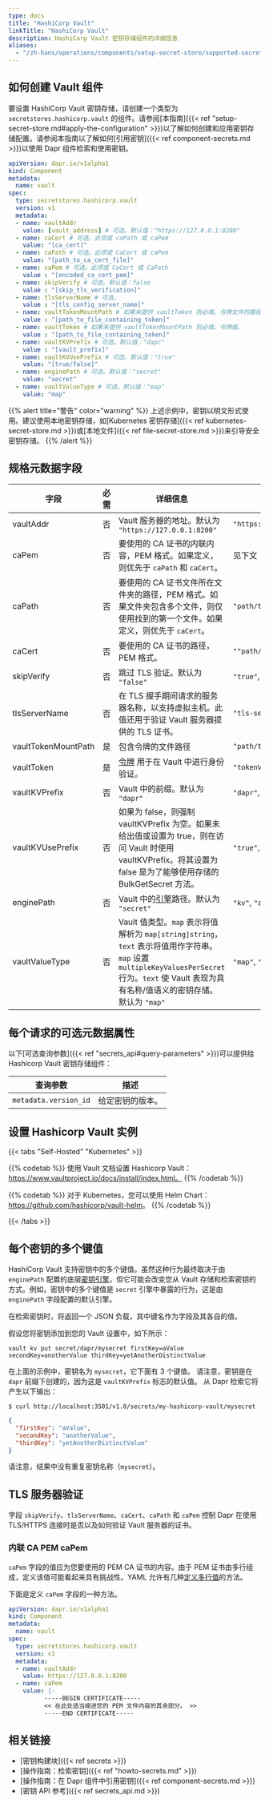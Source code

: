 ```yaml
---
type: docs
title: "HashiCorp Vault"
linkTitle: "HashiCorp Vault"
description: HashiCorp Vault 密钥存储组件的详细信息
aliases:
  - "/zh-hans/operations/components/setup-secret-store/supported-secret-stores/hashicorp-vault/"
---
```


## 如何创建 Vault 组件

要设置 HashiCorp Vault 密钥存储，请创建一个类型为 `secretstores.hashicorp.vault` 的组件。请参阅[本指南]({{< ref "setup-secret-store.md#apply-the-configuration" >}})以了解如何创建和应用密钥存储配置。请参阅本指南以了解如何[引用密钥]({{< ref component-secrets.md >}})以使用 Dapr 组件检索和使用密钥。

```yaml
apiVersion: dapr.io/v1alpha1
kind: Component
metadata:
  name: vault
spec:
  type: secretstores.hashicorp.vault
  version: v1
  metadata:
  - name: vaultAddr
    value: [vault_address] # 可选。默认值："https://127.0.0.1:8200"
  - name: caCert # 可选。此项或 caPath 或 caPem
    value: "[ca_cert]"
  - name: caPath # 可选。此项或 CaCert 或 caPem
    value: "[path_to_ca_cert_file]"
  - name: caPem # 可选。此项或 CaCert 或 CaPath
    value : "[encoded_ca_cert_pem]"
  - name: skipVerify # 可选。默认值：false
    value : "[skip_tls_verification]"
  - name: tlsServerName # 可选。
    value : "[tls_config_server_name]"
  - name: vaultTokenMountPath # 如果未提供 vaultToken 则必填。令牌文件的路径。
    value : "[path_to_file_containing_token]"
  - name: vaultToken # 如果未提供 vaultTokenMountPath 则必填。令牌值。
    value : "[path_to_file_containing_token]"
  - name: vaultKVPrefix # 可选。默认值："dapr"
    value : "[vault_prefix]"
  - name: vaultKVUsePrefix # 可选。默认值："true"
    value: "[true/false]"
  - name: enginePath # 可选。默认值："secret"
    value: "secret"
  - name: vaultValueType # 可选。默认值："map"
    value: "map"
```
{{% alert title="警告" color="warning" %}}
上述示例中，密钥以明文形式使用。建议使用本地密钥存储，如[Kubernetes 密钥存储]({{< ref kubernetes-secret-store.md >}})或[本地文件]({{< ref file-secret-store.md >}})来引导安全密钥存储。
{{% /alert %}}

## 规格元数据字段

| 字段              | 必需 | 详细信息                        | 示例             |
|--------------------|:--------:|--------------------------------|---------------------|
| vaultAddr      | 否 | Vault 服务器的地址。默认为 `"https://127.0.0.1:8200"` | `"https://127.0.0.1:8200"` |
| caPem | 否 | 要使用的 CA 证书的内联内容，PEM 格式。如果定义，则优先于 `caPath` 和 `caCert`。  | 见下文 |
| caPath | 否 | 要使用的 CA 证书文件所在文件夹的路径，PEM 格式。如果文件夹包含多个文件，则仅使用找到的第一个文件。如果定义，则优先于 `caCert`。  |  `"path/to/cacert/holding/folder"` |
| caCert | 否 | 要使用的 CA 证书的路径，PEM 格式。 | `""path/to/cacert.pem"` |
| skipVerify | 否 | 跳过 TLS 验证。默认为 `"false"` | `"true"`, `"false"` |
| tlsServerName | 否 | 在 TLS 握手期间请求的服务器名称，以支持虚拟主机。此值还用于验证 Vault 服务器提供的 TLS 证书。 | `"tls-server"` |
| vaultTokenMountPath | 是 | 包含令牌的文件路径 | `"path/to/file"` |
| vaultToken | 是 | [令牌](https://learn.hashicorp.com/tutorials/vault/tokens) 用于在 Vault 中进行身份验证。  | `"tokenValue"` |
| vaultKVPrefix | 否 | Vault 中的前缀。默认为 `"dapr"` | `"dapr"`, `"myprefix"` |
| vaultKVUsePrefix | 否 | 如果为 false，则强制 vaultKVPrefix 为空。如果未给出值或设置为 true，则在访问 Vault 时使用 vaultKVPrefix。将其设置为 false 是为了能够使用存储的 BulkGetSecret 方法。  | `"true"`, `"false"` |
| enginePath | 否 | Vault 中的[引擎](https://www.vaultproject.io/api-docs/secret/kv/kv-v2)路径。默认为 `"secret"` | `"kv"`, `"any"` |
| vaultValueType | 否 | Vault 值类型。`map` 表示将值解析为 `map[string]string`，`text` 表示将值用作字符串。`map` 设置 `multipleKeyValuesPerSecret` 行为。`text` 使 Vault 表现为具有名称/值语义的密钥存储。默认为 `"map"` | `"map"`, `"text"` |

## 每个请求的可选元数据属性

以下[可选查询参数]({{< ref "secrets_api#query-parameters" >}})可以提供给 Hashicorp Vault 密钥存储组件：

查询参数 | 描述
--------- | -----------
`metadata.version_id` | 给定密钥的版本。

## 设置 Hashicorp Vault 实例

{{< tabs "Self-Hosted" "Kubernetes" >}}

{{% codetab %}}
使用 Vault 文档设置 Hashicorp Vault：https://www.vaultproject.io/docs/install/index.html。
{{% /codetab %}}

{{% codetab %}}
对于 Kubernetes，您可以使用 Helm Chart：<https://github.com/hashicorp/vault-helm>。
{{% /codetab %}}

{{< /tabs >}}

## 每个密钥的多个键值

HashiCorp Vault 支持密钥中的多个键值。虽然这种行为最终取决于由 `enginePath` 配置的底层[密钥引擎](https://www.vaultproject.io/docs/secrets#secrets-engines)，但它可能会改变您从 Vault 存储和检索密钥的方式。例如，密钥中的多个键值是 `secret` 引擎中暴露的行为，这是由 `enginePath` 字段配置的默认引擎。

在检索密钥时，将返回一个 JSON 负载，其中键名作为字段及其各自的值。

假设您将密钥添加到您的 Vault 设置中，如下所示：

```shell
vault kv put secret/dapr/mysecret firstKey=aValue secondKey=anotherValue thirdKey=yetAnotherDistinctValue
```

在上面的示例中，密钥名为 `mysecret`，它下面有 3 个键值。
请注意，密钥是在 `dapr` 前缀下创建的，因为这是 `vaultKVPrefix` 标志的默认值。
从 Dapr 检索它将产生以下输出：

```shell
$ curl http://localhost:3501/v1.0/secrets/my-hashicorp-vault/mysecret
```

```json
{
  "firstKey": "aValue",
  "secondKey": "anotherValue",
  "thirdKey": "yetAnotherDistinctValue"
}
```

请注意，结果中没有重复密钥名称（`mysecret`）。

## TLS 服务器验证

字段 `skipVerify`、`tlsServerName`、`caCert`、`caPath` 和 `caPem` 控制 Dapr 在使用 TLS/HTTPS 连接时是否以及如何验证 Vault 服务器的证书。

### 内联 CA PEM caPem

`caPem` 字段的值应为您要使用的 PEM CA 证书的内容。由于 PEM 证书由多行组成，定义该值可能看起来具有挑战性。YAML 允许有几种[定义多行值](https://yaml-multiline.info/)的方法。

下面是定义 `caPem` 字段的一种方法。

```yaml
apiVersion: dapr.io/v1alpha1
kind: Component
metadata:
  name: vault
spec:
  type: secretstores.hashicorp.vault
  version: v1
  metadata:
  - name: vaultAddr
    value: https://127.0.0.1:8200
  - name: caPem
    value: |-
          -----BEGIN CERTIFICATE-----
          << 在此处适当缩进您的 PEM 文件内容的其余部分。 >>
          -----END CERTIFICATE-----
```

## 相关链接
- [密钥构建块]({{< ref secrets >}})
- [操作指南：检索密钥]({{< ref "howto-secrets.md" >}})
- [操作指南：在 Dapr 组件中引用密钥]({{< ref component-secrets.md >}})
- [密钥 API 参考]({{< ref secrets_api.md >}})
